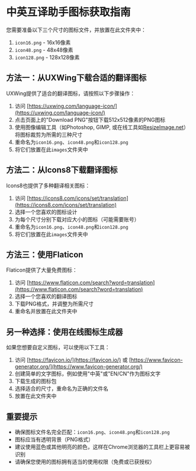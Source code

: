 # 中英互译助手图标获取指南

您需要准备以下三个尺寸的图标文件，并放置在此文件夹中：

1. `icon16.png` - 16x16像素
2. `icon48.png` - 48x48像素
3. `icon128.png` - 128x128像素

## 方法一：从UXWing下载合适的翻译图标

UXWing提供了适合的翻译图标，请按照以下步骤操作：

1. 访问 [https://uxwing.com/language-icon/](https://uxwing.com/language-icon/) 
2. 点击页面上的"Download PNG"按钮下载512x512像素的PNG图标
3. 使用图像编辑工具（如Photoshop, GIMP, 或在线工具如[ResizeImage.net](https://resizeimage.net/)）将图标裁剪为所需的三种尺寸
4. 重命名为`icon16.png`、`icon48.png`和`icon128.png`
5. 将它们放置在此`images`文件夹中

## 方法二：从Icons8下载翻译图标

Icons8也提供了多种翻译相关图标：

1. 访问 [https://icons8.com/icons/set/translation](https://icons8.com/icons/set/translation)
2. 选择一个您喜欢的图标设计
3. 为每个尺寸分别下载对应大小的图标（可能需要账号）
4. 重命名为`icon16.png`、`icon48.png`和`icon128.png`
5. 将它们放置在此`images`文件夹中

## 方法三：使用Flaticon

Flaticon提供了大量免费图标：

1. 访问 [https://www.flaticon.com/search?word=translation](https://www.flaticon.com/search?word=translation)
2. 选择一个您喜欢的翻译图标
3. 下载PNG格式，并调整为所需尺寸
4. 重命名并放置在此文件夹中

## 另一种选择：使用在线图标生成器

如果您想要自定义图标，可以使用以下工具：

1. 访问 [https://favicon.io/](https://favicon.io/) 或 [https://www.favicon-generator.org/](https://www.favicon-generator.org/)
2. 创建简单的文字图标，例如使用"中英"或"EN/CN"作为图标文字
3. 下载生成的图标包
4. 选择适合的尺寸，重命名为正确的文件名
5. 放置在此文件夹中

## 重要提示

- 确保图标文件名完全匹配：`icon16.png`、`icon48.png`和`icon128.png`
- 图标应当有透明背景（PNG格式）
- 建议使用蓝色或其他明亮的颜色，这样在Chrome浏览器的工具栏上更容易被识别
- 请确保您使用的图标拥有适当的使用权限（免费或已获授权） 